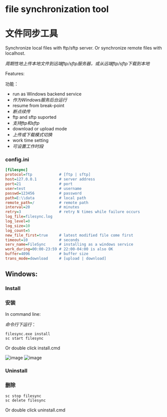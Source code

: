 # file synchronization tool
# 文件同步工具
Synchronize local files with ftp/sftp server.
Or synchronize remote files with localhost.

_周期性地上传本地文件到远端ftp/sftp服务器，或从远端ftp/sftp下载到本地_

Features:

功能：
* run as Windows backend service
* _作为Windows服务后台运行_
* resume from break-point
* _断点续传_
* ftp and sftp suported
* _支持ftp和sftp_
* download or upload mode
* _上传或下载模式切换_
* work time setting
* _可设置工作时段_

### config.ini
```ini
[filesync]
protocol=ftp            # [ftp | sftp]
host=127.0.0.1          # server address
port=21                 # port
user=test               # username
passwd=123456           # password
path=E:\\data           # local path
remote_path=/           # remote path
interval=20             # minutes
retry=3                 # retry N times while failure occurs
log_file=filesync.log
log_level=0
log_size=10
log_count=5
new_file_first=true     # latest modified file come first
timeout=10              # seconds
serv_name=FileSync      # installing as a windows service
work_during=00:00-23:59 # 22:00-04:00 is also OK   
buffer=4096             # buffer size
trans_mode=download     # [upload | download]
```
## Windows:
### Install
### 安装
In command line:

_命令行下运行_：
```cmd
filesync.exe install
sc start filesync
```
Or double click install.cmd

![image](https://github.com/wn0112/filesync/assets/14155504/c4984d83-bb3d-4481-a61d-46071cf55d01)
![image](https://github.com/wn0112/filesync/assets/14155504/76c9ba08-88c7-4460-b4c9-21cc53c16881)

### Uninstall
### 删除
```cmd
sc stop filesync
sc delete filesync
```
Or double click uninstall.cmd
